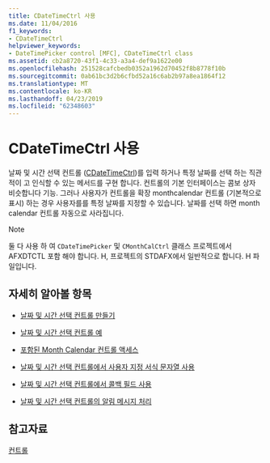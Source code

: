 ```yaml
---
title: CDateTimeCtrl 사용
ms.date: 11/04/2016
f1_keywords:
- CDateTimeCtrl
helpviewer_keywords:
- DateTimePicker control [MFC], CDateTimeCtrl class
ms.assetid: cb2a8720-43f1-4c33-a3a4-def9a1622e00
ms.openlocfilehash: 251528cafcbedb0352a1962d70452f8b8778f10b
ms.sourcegitcommit: 0ab61bc3d2b6cfbd52a16c6ab2b97a8ea1864f12
ms.translationtype: MT
ms.contentlocale: ko-KR
ms.lasthandoff: 04/23/2019
ms.locfileid: "62348603"
---
```

# <a name="using-cdatetimectrl"></a>CDateTimeCtrl 사용

날짜 및 시간 선택 컨트롤 ([CDateTimeCtrl](../mfc/reference/cdatetimectrl-class.md))를 입력 하거나 특정 날짜를 선택 하는 직관적이 고 인식할 수 있는 메서드를 구현 합니다. 컨트롤의 기본 인터페이스는 콤보 상자 비슷합니다 기능. 그러나 사용자가 컨트롤을 확장 monthcalendar 컨트롤 (기본적으로 표시) 하는 경우 사용자를를 특정 날짜를 지정할 수 있습니다. 날짜를 선택 하면 month calendar 컨트롤 자동으로 사라집니다.

> [!NOTE]
>  둘 다 사용 하 여 `CDateTimePicker` 및 `CMonthCalCtrl` 클래스 프로젝트에서 AFXDTCTL 포함 해야 합니다. H, 프로젝트의 STDAFX에서 일반적으로 합니다. H 파일입니다.

## <a name="what-do-you-want-to-know-more-about"></a>자세히 알아볼 항목

- [날짜 및 시간 선택 컨트롤 만들기](../mfc/creating-the-date-and-time-picker-control.md)

- [날짜 및 시간 선택 컨트롤 예](../mfc/date-and-time-picker-control-examples.md)

- [포함된 Month Calendar 컨트롤 액세스](../mfc/accessing-the-embedded-month-calendar-control.md)

- [날짜 및 시간 선택 컨트롤에서 사용자 지정 서식 문자열 사용](../mfc/using-custom-format-strings-in-a-date-and-time-picker-control.md)

- [날짜 및 시간 선택 컨트롤에서 콜백 필드 사용](../mfc/using-callback-fields-in-a-date-and-time-picker-control.md)

- [날짜 및 시간 선택 컨트롤의 알림 메시지 처리](../mfc/processing-notification-messages-in-date-and-time-picker-controls.md)

## <a name="see-also"></a>참고자료

[컨트롤](../mfc/controls-mfc.md)
